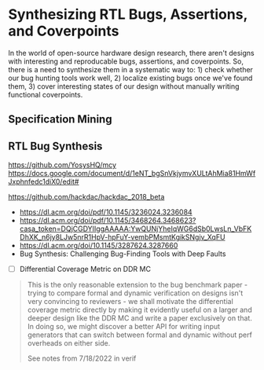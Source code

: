 # Synthesizing RTL Bugs, Assertions, and Coverpoints

In the world of open-source hardware design research, there aren't designs with interesting and reproducable bugs, assertions, and coverpoints.
So, there is a need to synthesize them in a systematic way to: 1) check whether our bug hunting tools work well, 2) localize existing bugs once we've found them, 3) cover interesting states of our design without manually writing functional coverpoints.

## Specification Mining

## RTL Bug Synthesis

https://github.com/YosysHQ/mcy
https://docs.google.com/document/d/1eNT_bgSnVkjymvXULtAhMia81HmWfJxphnfedc1diX0/edit#

https://github.com/hackdac/hackdac_2018_beta

- https://dl.acm.org/doi/pdf/10.1145/3236024.3236084
- https://dl.acm.org/doi/pdf/10.1145/3468264.3468623?casa_token=DQjCGDYIIggAAAAA:YwQUNjYheIqWG6dSb0LwsLn_VbFKDhXK_n6jy8LJw5nrR1HpV-hpFuY-vembPMsmtKgikSNgjv_XqFU
- https://dl.acm.org/doi/10.1145/3287624.3287660
- Bug Synthesis: Challenging Bug-Finding Tools with Deep Faults

- [ ] Differential Coverage Metric on DDR MC

> This is the only reasonable extension to the bug benchmark paper - trying to compare formal and dynamic verification on designs isn't very convincing to reviewers - we shall motivate the differential coverage metric directly by making it evidently useful on a larger and deeper design like the DDR MC and write a paper exclusively on that. In doing so, we might discover a better API for writing input generators that can switch between formal and dynamic without perf overheads on either side.
>
> See notes from 7/18/2022 in verif
